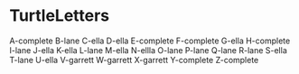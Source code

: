 # TurtleLetters
A-complete
B-lane
C-ella
D-ella
E-complete
F-complete
G-ella
H-complete
I-lane
J-ella
K-ella
L-lane
M-ella
N-ellla
O-lane
P-lane
Q-lane
R-lane
S-ella
T-lane
U-ella
V-garrett
W-garrett
X-garrett
Y-complete
Z-complete
